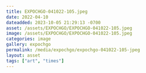 ```yaml
---
title: EXPOCHGO-041022-105.jpeg
date: 2022-04-10
dateadded: 2023-10-05 21:29:13 -0700
asset: /assets/EXPOCHGO/EXPOCHGO-041022-105.jpeg
image: /assets/EXPOCHGO/EXPOCHGO-041022-105.jpeg
categories: image
gallery: expochgo
permalink: /media/expochgo/expochgo-041022-105-jpeg
layout: asset
tags: ["art", "times"]
--- 
```

